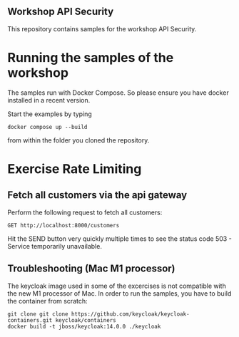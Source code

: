 ## Workshop API Security

This repository contains samples for the workshop API Security.

# Running the samples of the workshop

The samples run with Docker Compose.
So please ensure you have docker installed in a recent version.

Start the examples by typing

```
docker compose up --build
```

from within the folder you cloned the repository.

# Exercise Rate Limiting

## Fetch all customers via the api gateway

Perform the following request to fetch all customers:

```
GET http://localhost:8000/customers
```

Hit the SEND button very quickly multiple times to see the status code 503 - Service temporarily unavailable.

## Troubleshooting (Mac M1 processor)

The keycloak image used in some of the excercises
is not compatible with the new M1 processor of Mac.
In order to run the samples, you have to build the container from scratch:

```
git clone git clone https://github.com/keycloak/keycloak-containers.git keycloak/containers
docker build -t jboss/keycloak:14.0.0 ./keycloak
```
